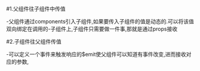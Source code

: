 #1.父组件往子组件中传值

-父组件通过components引入子组件,如果要传入子组件的值是动态的.可以将该值双向绑定在调用的-子组件上,子组件只需要做一件事,那就是通过props接收

#2.子组件往父组件传值

-可以定义一个事件来触发响应的$emit使父组件可以知道有事件改变,进而接收对应的参数,

<!-- 重点中的重点  左子  右父 -->